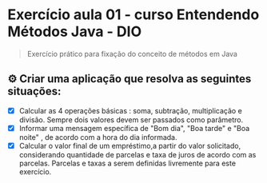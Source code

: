 # Exercício aula 01 - curso Entendendo Métodos Java - DIO



> Exercício prático para fixação do conceito de métodos em Java

## ⚙️ Criar uma aplicação que resolva as seguintes situações:

  - [x] Calcular as 4 operações básicas : soma, subtração, multiplicação e divisão. Sempre dois valores devem ser passados como parâmetro.
  - [x] Informar uma mensagem específica de "Bom dia", "Boa tarde" e "Boa noite" , de acordo com a hora do dia informada.
  - [x] Calcular o valor final de um empréstimo,a partir do valor solicitado, considerando quantidade de parcelas e taxa de juros de acordo com as parcelas.
  Parcelas e taxas a serem definidas livremente para este exercício.
